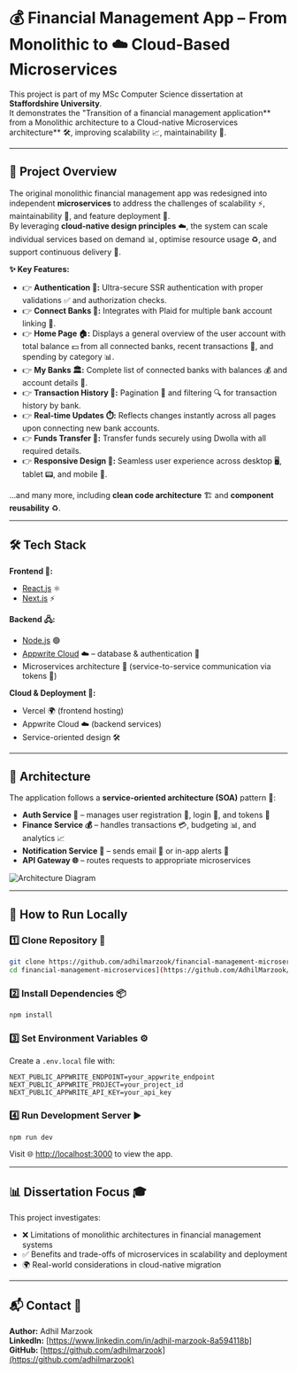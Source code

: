 # 💰 Financial Management App – From Monolithic to ☁️ Cloud-Based Microservices

This project is part of my MSc Computer Science dissertation at **Staffordshire University**.  
It demonstrates the "Transition of a financial management application** from a Monolithic architecture to a Cloud-native Microservices architecture** 🛠️, improving scalability 📈, maintainability 🔧.

---

## 📜 Project Overview

The original monolithic financial management app was redesigned into independent **microservices** to address the challenges of scalability ⚡, maintainability 🧩, and feature deployment 🚀.  
By leveraging **cloud-native design principles** ☁️, the system can scale individual services based on demand 📊, optimise resource usage ♻️, and support continuous delivery 🔄.

**✨ Key Features:**
- 👉 **Authentication 🔐:** Ultra-secure SSR authentication with proper validations ✅ and authorization checks.
- 👉 **Connect Banks 🏦:** Integrates with Plaid for multiple bank account linking 🔗.
- 👉 **Home Page 🏠:** Displays a general overview of the user account with total balance 💵 from all connected banks, recent transactions 📜, and spending by category 📊.
- 👉 **My Banks 🏛️:** Complete list of connected banks with balances 💰 and account details 📝.
- 👉 **Transaction History 📂:** Pagination 📄 and filtering 🔍 for transaction history by bank.
- 👉 **Real-time Updates ⏱️:** Reflects changes instantly across all pages upon connecting new bank accounts.
- 👉 **Funds Transfer 💸:** Transfer funds securely using Dwolla with all required details.
- 👉 **Responsive Design 📱:** Seamless user experience across desktop 🖥️, tablet 📟, and mobile 📲.

...and many more, including **clean code architecture** 🏗️ and **component reusability** ♻️.

---

## 🛠️ Tech Stack

**Frontend 🎨:**
- [React.js](https://reactjs.org/) ⚛️
- [Next.js](https://nextjs.org/) ⚡

**Backend 🖧:**
- [Node.js](https://nodejs.org/) 🟢
- [Appwrite Cloud](https://appwrite.io/) ☁️ – database & authentication 🔑  
- Microservices architecture 🧩 (service-to-service communication via tokens 🔗)

**Cloud & Deployment 🚀:**
- Vercel 🌍 (frontend hosting)
- Appwrite Cloud ☁️ (backend services)
- Service-oriented design 🛠️

---

## 📐 Architecture

The application follows a **service-oriented architecture (SOA)** pattern 🧠:
- **Auth Service 🔐** – manages user registration 📝, login 🔑, and tokens 🎫
- **Finance Service 💰** – handles transactions 💳, budgeting 📊, and analytics 📈
- **Notification Service 🔔** – sends email 📧 or in-app alerts 📱
- **API Gateway 🌐** – routes requests to appropriate microservices

![Architecture Diagram](docs/architecture-diagram.png)

---

## 🚀 How to Run Locally

### 1️⃣ Clone Repository 📂
```bash
git clone https://github.com/adhilmarzook/financial-management-microservices.git
cd financial-management-microservices](https://github.com/AdhilMarzook/dissertation_project.git
```

### 2️⃣ Install Dependencies 📦
```bash
npm install
```

### 3️⃣ Set Environment Variables ⚙️
Create a `.env.local` file with:
```env
NEXT_PUBLIC_APPWRITE_ENDPOINT=your_appwrite_endpoint
NEXT_PUBLIC_APPWRITE_PROJECT=your_project_id
NEXT_PUBLIC_APPWRITE_API_KEY=your_api_key
```

### 4️⃣ Run Development Server ▶️
```bash
npm run dev
```
Visit 🌐 [http://localhost:3000](http://localhost:3000) to view the app.

---

## 📊 Dissertation Focus 🎓

This project investigates:
- ❌ Limitations of monolithic architectures in financial management systems
- ✅ Benefits and trade-offs of microservices in scalability and deployment
- 🌍 Real-world considerations in cloud-native migration

---

## 📬 Contact 🤝
**Author:** Adhil Marzook  
**LinkedIn:** [https://www.linkedin.com/in/adhil-marzook-8a594118b]  
**GitHub:** [https://github.com/adhilmarzook](https://github.com/adhilmarzook)


